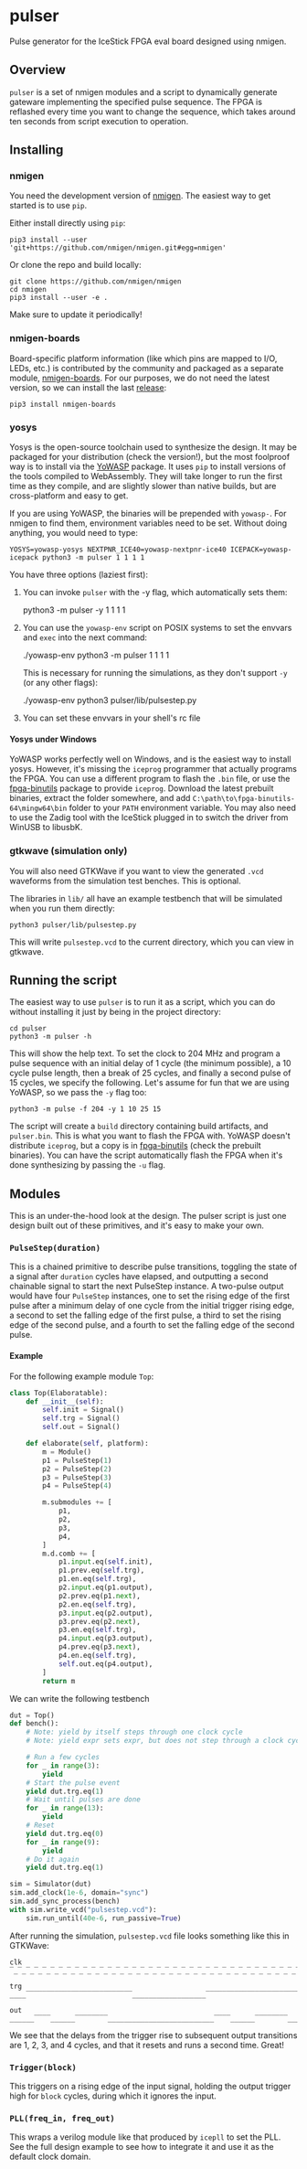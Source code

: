 # pulser

Pulse generator for the IceStick FPGA eval board designed using nmigen.

## Overview

`pulser` is a set of nmigen modules and a script to dynamically generate
gateware implementing the specified pulse sequence. The FPGA is reflashed
every time you want to change the sequence, which takes around ten seconds
from script execution to operation.

## Installing

### nmigen

You need the development version of [nmigen][n]. The easiest way
to get started is to use `pip`.

Either install directly using `pip`:

    pip3 install --user 'git+https://github.com/nmigen/nmigen.git#egg=nmigen'

Or clone the repo and build locally:

    git clone https://github.com/nmigen/nmigen
    cd nmigen
    pip3 install --user -e .

Make sure to update it periodically!

### nmigen-boards

Board-specific platform information (like which pins are mapped to I/O,
LEDs, etc.) is contributed by the community and packaged as a separate
module, [nmigen-boards][nb]. For our purposes, we do not need the latest
version, so we can install the last [release][nbp]:

    pip3 install nmigen-boards

### yosys

Yosys is the open-source toolchain used to synthesize the design. It may
be packaged for your distribution (check the version!), but the most
foolproof way is to install via the [YoWASP][y] package. It uses `pip` to
install versions of the tools compiled to WebAssembly. They will take longer
to run the first time as they compile, and are slightly slower than native
builds, but are cross-platform and easy to get.

If you are using YoWASP, the binaries will be prepended with `yowasp-`.
For nmigen to find them, environment variables need to be set. Without
doing anything, you would need to type:

    YOSYS=yowasp-yosys NEXTPNR_ICE40=yowasp-nextpnr-ice40 ICEPACK=yowasp-icepack python3 -m pulser 1 1 1 1

You have three options (laziest first):

1. You can invoke `pulser` with the -y flag, which automatically sets them:

    python3 -m pulser -y 1 1 1 1

2. You can use the `yowasp-env` script on POSIX systems to set the envvars and `exec` into the next command:

    ./yowasp-env python3 -m pulser 1 1 1 1

   This is necessary for running the simulations, as they don't support `-y` (or any other flags):

    ./yowasp-env python3 pulser/lib/pulsestep.py

3. You can set these envvars in your shell's rc file

#### Yosys under Windows

YoWASP works perfectly well on Windows, and is the easiest way to
install yosys. However, it's missing the `iceprog` programmer that
actually programs the FPGA. You can use a different program to flash the
`.bin` file, or use the [fpga-binutils][f] package to provide `iceprog`.
Download the latest prebuilt binaries, extract the folder somewhere, and
add `C:\path\to\fpga-binutils-64\mingw64\bin` folder to your `PATH`
environment variable. You may also need to use the Zadig tool with the
IceStick plugged in to switch the driver from WinUSB to libusbK.

### gtkwave (simulation only)

You will also need GTKWave if you want to view the generated `.vcd`
waveforms from the simulation test benches. This is optional.

The libraries in `lib/` all have an example testbench that will be simulated
when you run them directly:

    python3 pulser/lib/pulsestep.py

This will write `pulsestep.vcd` to the current directory, which you can view
in gtkwave.

[n]: https://github.com/nmigen/nmigen
[nb]: https://github.com/nmigen/nmigen-boards
[nbp]: https://pypi.org/project/nmigen-boards/
[y]: http://yowasp.org
[f]: https://github.com/sylefeb/fpga-binutils

## Running the script

The easiest way to use `pulser` is to run it as a script, which you can do
without installing it just by being in the project directory:

    cd pulser
    python3 -m pulser -h

This will show the help text. To set the clock to 204 MHz and program a pulse
sequence with an initial delay of 1 cycle (the minimum possible), a 10 cycle
pulse length, then a break of 25 cycles, and finally a second pulse of 15
cycles, we specify the following. Let's assume for fun that we are using
YoWASP, so we pass the `-y` flag too:

    python3 -m pulse -f 204 -y 1 10 25 15

The script will create a `build` directory containing build artifacts,
and `pulser.bin`. This is what you want to flash the FPGA with. YoWASP
doesn't distribute `iceprog`, but a copy is in [fpga-binutils][f] (check
the prebuilt binaries). You can have the script automatically flash the FPGA
when it's done synthesizing by passing the `-u` flag.


## Modules

This is an under-the-hood look at the design. The pulser script is just one
design built out of these primitives, and it's easy to make your own.

### `PulseStep(duration)`

This is a chained primitive to describe pulse transitions, toggling the state of
a signal after `duration` cycles have elapsed, and outputting a second chainable
signal to start the next PulseStep instance. A two-pulse output would have four
`PulseStep` instances, one to set the rising edge of the first pulse after
a minimum delay of one cycle from the initial trigger rising edge, a second to
set the falling edge of the first pulse, a third to set the rising edge of the
second pulse, and a fourth to set the falling edge of the second pulse.

#### Example
For the following example module `Top`:
```python
class Top(Elaboratable):
    def __init__(self):
        self.init = Signal()
        self.trg = Signal()
        self.out = Signal()

    def elaborate(self, platform):
        m = Module()
        p1 = PulseStep(1)
        p2 = PulseStep(2)
        p3 = PulseStep(3)
        p4 = PulseStep(4)

        m.submodules += [
            p1,
            p2,
            p3,
            p4,
        ]
        m.d.comb += [
            p1.input.eq(self.init),
            p1.prev.eq(self.trg),
            p1.en.eq(self.trg),
            p2.input.eq(p1.output),
            p2.prev.eq(p1.next),
            p2.en.eq(self.trg),
            p3.input.eq(p2.output),
            p3.prev.eq(p2.next),
            p3.en.eq(self.trg),
            p4.input.eq(p3.output),
            p4.prev.eq(p3.next),
            p4.en.eq(self.trg),
            self.out.eq(p4.output),
        ]
        return m
```

We can write the following testbench

```python
dut = Top()
def bench():
    # Note: yield by itself steps through one clock cycle
    # Note: yield expr sets expr, but does not step through a clock cycle

    # Run a few cycles
    for _ in range(3):
        yield
    # Start the pulse event
    yield dut.trg.eq(1)
    # Wait until pulses are done
    for _ in range(13):
        yield
    # Reset
    yield dut.trg.eq(0)
    for _ in range(9):
        yield
    # Do it again
    yield dut.trg.eq(1)

sim = Simulator(dut)
sim.add_clock(1e-6, domain="sync")
sim.add_sync_process(bench)
with sim.write_vcd("pulsestep.vcd"):
    sim.run_until(40e-6, run_passive=True)
```

After running the simulation, `pulsestep.vcd` file looks something like this in
GTKWave:

```
clk ‾_‾_‾_‾_‾_‾_‾_‾_‾_‾_‾_‾_‾_‾_‾_‾_‾_‾_‾_‾_‾_‾_‾_‾_‾_‾_‾_‾_‾_‾_‾_‾_‾_‾_‾_‾_‾_

trg ____‾‾‾‾‾‾‾‾‾‾‾‾‾‾‾‾‾‾‾‾‾‾‾‾‾‾__________________‾‾‾‾‾‾‾‾‾‾‾‾‾‾‾‾‾‾‾‾‾‾‾‾‾‾

out ______‾‾‾‾______‾‾‾‾‾‾‾‾__________________________‾‾‾‾______‾‾‾‾‾‾‾‾______
```

We see that the delays from the trigger rise to subsequent output
transitions are 1, 2, 3, and 4 cycles, and that it resets and runs a second
time. Great!

### `Trigger(block)`

This triggers on a rising edge of the input signal, holding the output trigger
high for `block` cycles, during which it ignores the input.

### `PLL(freq_in, freq_out)`

This wraps a verilog module like that produced by `icepll` to set the PLL. See
the full design example to see how to integrate it and use it as the default
clock domain.
